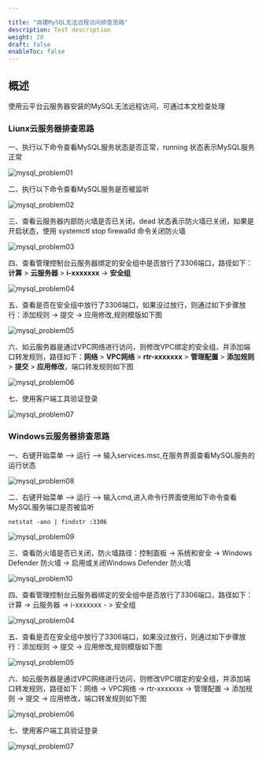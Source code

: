 ```yaml
---

title: "自建MySQL无法远程访问排查思路"
description: Test description
weight: 20
draft: false
enableToc: false
---
```


## 概述
使用云平台云服务器安装的MySQL无法远程访问，可通过本文检查处理

### Liunx云服务器排查思路

一、执行以下命令查看MySQL服务状态是否正常，running 状态表示MySQL服务正常

![mysql_problem01](../../../_images/mysql_problem01.jpg)

二、执行以下命令查看MySQL服务是否被监听

![mysql_problem02](../../../_images/mysql_problem02.jpg)

三、查看云服务器内部防火墙是否已关闭，dead 状态表示防火墙已关闭，如果是开启状态，使用 systemctl stop firewalld 命令关闭防火墙

![mysql_problem03](../../../_images/mysql_problem03.png)

四、查看管理控制台云服务器绑定的安全组中是否放行了3306端口，路径如下：**计算** > **云服务器** >  **i-xxxxxxx**  -> **安全组**

![mysql_problem04](../../../_images/mysql_problem04.png)

五、查看是否在安全组中放行了3306端口，如果没过放行，则通过如下步骤放行：添加规则 ->  提交 ->  应用修改,规则模版如下图

![mysql_problem05](../../../_images/mysql_problem05.png)

六、如云服务器是通过VPC网络进行访问，则修改VPC绑定的安全组，并添加端口转发规则，路径如下：**网络** > **VPC网络** > **rtr-xxxxxxx**  >  **管理配置**  > **添加规则** > **提交** > **应用修改**，端口转发规则如下图

![mysql_problem06](../../../_images/mysql_problem06.png)

七、使用客户端工具验证登录

![mysql_problem07](../../../_images/mysql_problem07.jpg)

### Windows云服务器排查思路

一、右键开始菜单 —> 运行 —>  输入services.msc,在服务界面查看MySQL服务的运行状态

![mysql_problem08](../../../_images/mysql_problem08.jpg)

二、右键开始菜单 —> 运行 —>  输入cmd,进入命令行界面使用如下命令查看MySQL服务端口是否被监听

```
netstat -ano | findstr :3306
```

![mysql_problem09](../../../_images/mysql_problem09.jpg)

三、查看防火墙是否已关闭，防火墙路径：控制面板 -> 系统和安全 -> Windows Defender 防火墙 -> 启用或关闭Windows Defender 防火墙

![mysql_problem10](../../../_images/mysql_problem10.jpg)

四、查看管理控制台云服务器绑定的安全组中是否放行了3306端口，路径如下：计算 -> 云服务器 ->  i-xxxxxxx  - > 安全组

![mysql_problem04](../../../_images/mysql_problem04.png)

五、查看是否在安全组中放行了3306端口，如果没过放行，则通过如下步骤放行：添加规则 ->  提交 ->  应用修改,规则模版如下图

![mysql_problem05](../../../_images/mysql_problem05.png)

六、如云服务器是通过VPC网络进行访问，则修改VPC绑定的安全组，并添加端口转发规则，路径如下：网络 -> VPC网络 -> rtr-xxxxxxx  ->  管理配置  -> 添加规则 -> 提交 -> 应用修改，端口转发规则如下图

![mysql_problem06](../../../_images/mysql_problem06.png)

七、使用客户端工具验证登录

![mysql_problem07](../../../_images/mysql_problem07.jpg)